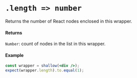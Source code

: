 # `.length => number`

Returns the number of React nodes enclosed in this wrapper.



#### Returns

`Number`: count of nodes in the list in this wrapper.



#### Example


```jsx
const wrapper = shallow(<div />);
expect(wrapper.length).to.equal(1);
```
